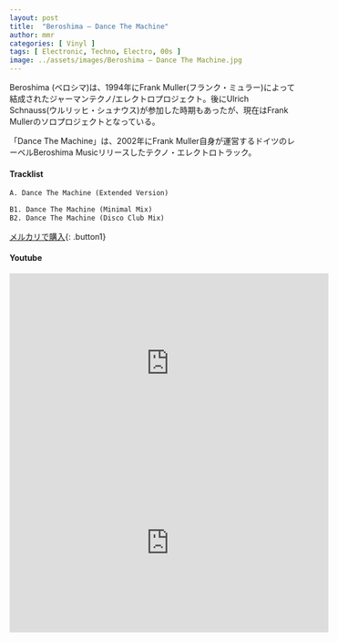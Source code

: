 ```yaml
---
layout: post
title:  "Beroshima – Dance The Machine"
author: mmr
categories: [ Vinyl ]
tags: [ Electronic, Techno, Electro, 00s ]
image: ../assets/images/Beroshima – Dance The Machine.jpg
---
```


Beroshima (ベロシマ)は、1994年にFrank Muller(フランク・ミュラー)によって結成されたジャーマンテクノ/エレクトロプロジェクト。後にUlrich Schnauss(ウルリッヒ・シュナウス)が参加した時期もあったが、現在はFrank Mullerのソロプロジェクトとなっている。

「Dance The Machine」は、2002年にFrank Muller自身が運営するドイツのレーベルBeroshima Musicリリースしたテクノ・エレクトロトラック。

#### Tracklist
```md
A. Dance The Machine (Extended Version)

B1. Dance The Machine (Minimal Mix)
B2. Dance The Machine (Disco Club Mix)
```

[メルカリで購入](https://jp.mercari.com/item/m78848372644?afid=6142608987){: .button1}

#### Youtube
<iframe width="560" height="315" src="https://www.youtube.com/embed/gNkVLqhXiXY?si=UtGNeTrvfERhGD9B" title="YouTube video player" frameborder="0" allow="accelerometer; autoplay; clipboard-write; encrypted-media; gyroscope; picture-in-picture; web-share" referrerpolicy="strict-origin-when-cross-origin" allowfullscreen></iframe>

<iframe width="560" height="315" src="https://www.youtube.com/embed/Vgvr9l78OkU?si=u_-1UUm1y7Qspum3" title="YouTube video player" frameborder="0" allow="accelerometer; autoplay; clipboard-write; encrypted-media; gyroscope; picture-in-picture; web-share" referrerpolicy="strict-origin-when-cross-origin" allowfullscreen></iframe>